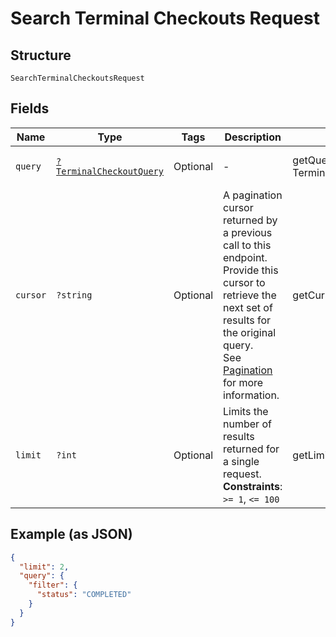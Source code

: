 
# Search Terminal Checkouts Request

## Structure

`SearchTerminalCheckoutsRequest`

## Fields

| Name | Type | Tags | Description | Getter | Setter |
|  --- | --- | --- | --- | --- | --- |
| `query` | [`?TerminalCheckoutQuery`](../../doc/models/terminal-checkout-query.md) | Optional | - | getQuery(): ?TerminalCheckoutQuery | setQuery(?TerminalCheckoutQuery query): void |
| `cursor` | `?string` | Optional | A pagination cursor returned by a previous call to this endpoint.<br>Provide this cursor to retrieve the next set of results for the original query.<br>See [Pagination](../../https://developer.squareup.com/docs/basics/api101/pagination) for more information. | getCursor(): ?string | setCursor(?string cursor): void |
| `limit` | `?int` | Optional | Limits the number of results returned for a single request.<br>**Constraints**: `>= 1`, `<= 100` | getLimit(): ?int | setLimit(?int limit): void |

## Example (as JSON)

```json
{
  "limit": 2,
  "query": {
    "filter": {
      "status": "COMPLETED"
    }
  }
}
```

